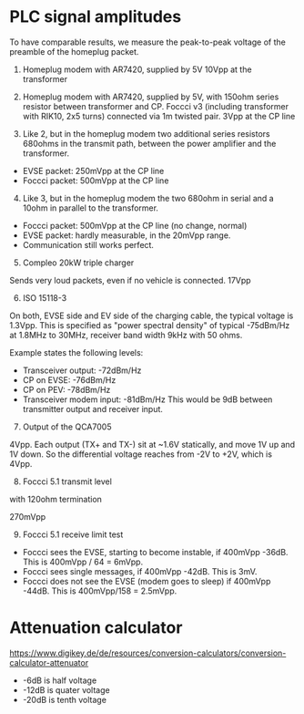 # PLC signal amplitudes

To have comparable results, we measure the peak-to-peak voltage of the preamble of the homeplug packet.

1. Homeplug modem with AR7420, supplied by 5V
10Vpp at the transformer

2. Homeplug modem with AR7420, supplied by 5V, with 150ohm series resistor between transformer and CP.
Foccci v3 (including transformer with RIK10, 2x5 turns) connected via 1m twisted pair.
3Vpp at the CP line

3. Like 2, but in the homeplug modem two additional series resistors 680ohms in the transmit path, between
the power amplifier and the transformer.

- EVSE packet: 250mVpp at the CP line 
- Foccci packet: 500mVpp at the CP line

4. Like 3, but in the homeplug modem the two 680ohm in serial and a 10ohm in parallel to the transformer.

- Foccci packet: 500mVpp at the CP line (no change, normal)
- EVSE packet: hardly measurable, in the 20mVpp range.
- Communication still works perfect.

5. Compleo 20kW triple charger

Sends very loud packets, even if no vehicle is connected.
17Vpp

6. ISO 15118-3

On both, EVSE side and EV side of the charging cable, the typical voltage is
1.3Vpp.
This is specified as "power spectral density" of typical -75dBm/Hz at 1.8MHz to 30MHz, receiver band width 9kHz with 50 ohms.

Example states the following levels:
- Transceiver output: -72dBm/Hz
- CP on EVSE: -76dBm/Hz
- CP on PEV: -78dBm/Hz
- Transceiver modem input: -81dBm/Hz
This would be 9dB between transmitter output and receiver input.

7. Output of the QCA7005

4Vpp. Each output (TX+ and TX-) sit at ~1.6V statically, and move 1V up and 1V down. So the differential voltage
reaches from -2V to +2V, which is 4Vpp.

8. Foccci 5.1 transmit level

with 120ohm termination

270mVpp

9. Foccci 5.1 receive limit test

- Foccci sees the EVSE, starting to become instable, if 400mVpp -36dB. This is 400mVpp / 64 = 6mVpp.
- Foccci sees single messages, if 400mVpp -42dB. This is 3mV.
- Foccci does not see the EVSE (modem goes to sleep) if 400mVpp -44dB. This is 400mVpp/158 = 2.5mVpp.


# Attenuation calculator

https://www.digikey.de/de/resources/conversion-calculators/conversion-calculator-attenuator

* -6dB  is half voltage
* -12dB is quater voltage
* -20dB is tenth voltage
